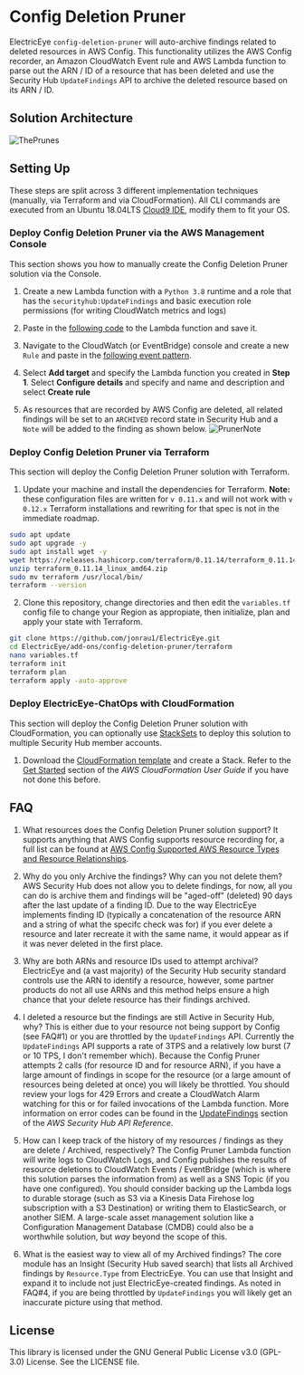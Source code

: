 # Config Deletion Pruner
ElectricEye `config-deletion-pruner` will auto-archive findings related to deleted resources in AWS Config. This functionality utilizes the AWS Config recorder, an Amazon CloudWatch Event rule and AWS Lambda function to parse out the ARN / ID of a resource that has been deleted and use the Security Hub `UpdateFindings` API to archive the deleted resource based on its ARN / ID.

## Solution Architecture
![ThePrunes](https://github.com/jonrau1/ElectricEye/blob/master/add-ons/config-deletion-pruner/config-deletion-pruner.jpg)

## Setting Up
These steps are split across 3 different implementation techniques (manually, via Terraform and via CloudFormation). All CLI commands are executed from an Ubuntu 18.04LTS [Cloud9 IDE](https://aws.amazon.com/cloud9/details/), modify them to fit your OS.

### Deploy Config Deletion Pruner via the AWS Management Console
This section shows you how to manually create the Config Deletion Pruner solution via the Console.

1. Create a new Lambda function with a `Python 3.8` runtime and a role that has the `securityhub:UpdateFindings` and basic execution role permissions (for writing CloudWatch metrics and logs)

2. Paste in the [following code](https://github.com/jonrau1/ElectricEye/blob/master/add-ons/config-deletion-pruner/lambda_function.py) to the Lambda function and save it.

3. Navigate to the CloudWatch (or EventBridge) console and create a new `Rule` and paste in the [following event pattern](https://github.com/jonrau1/ElectricEye/blob/master/add-ons/config-deletion-pruner/CloudWatch_Event_Rule_Config_Item_Deletion.json).

4. Select **Add target** and specify the Lambda function you created in **Step 1**. Select **Configure details** and specify and name and description and select **Create rule**

5. As resources that are recorded by AWS Config are deleted, all related findings will be set to an `ARCHIVED` record state in Security Hub and a `Note` will be added to the finding as shown below.
![PrunerNote](https://github.com/jonrau1/ElectricEye/blob/master/add-ons/config-deletion-pruner/config-pruner-finding-note.jpg)

### Deploy Config Deletion Pruner via Terraform
This section will deploy the Config Deletion Pruner solution with Terraform.

1. Update your machine and install the dependencies for Terraform. **Note:** these configuration files are written for `v 0.11.x` and will not work with `v 0.12.x` Terraform installations and rewriting for that spec is not in the immediate roadmap.

```bash
sudo apt update
sudo apt upgrade -y
sudo apt install wget -y
wget https://releases.hashicorp.com/terraform/0.11.14/terraform_0.11.14_linux_amd64.zip
unzip terraform_0.11.14_linux_amd64.zip
sudo mv terraform /usr/local/bin/
terraform --version
```

2. Clone this repository, change directories and then edit the `variables.tf` config file to change your Region as appropiate, then initialize, plan and apply your state with Terraform.

```bash
git clone https://github.com/jonrau1/ElectricEye.git
cd ElectricEye/add-ons/config-deletion-pruner/terraform
nano variables.tf
terraform init
terraform plan
terraform apply -auto-approve
```

### Deploy ElectricEye-ChatOps with CloudFormation
This section will deploy the Config Deletion Pruner solution with CloudFormation, you can optionally use [StackSets](https://docs.aws.amazon.com/AWSCloudFormation/latest/UserGuide/what-is-cfnstacksets.html) to deploy this solution to multiple Security Hub member accounts.

1. Download the [CloudFormation template](https://github.com/jonrau1/ElectricEye/blob/master/add-ons/config-deletion-pruner/cloudformation/ConfigPruner_CFNTemplate.yml) and create a Stack. Refer to the [Get Started](https://docs.aws.amazon.com/AWSCloudFormation/latest/UserGuide/GettingStarted.Walkthrough.html) section of the *AWS CloudFormation User Guide* if you have not done this before.

## FAQ
1. What resources does the Config Deletion Pruner solution support?
It supports anything that AWS Config supports resource recording for, a full list can be found at [AWS Config Supported AWS Resource Types and Resource Relationships](https://docs.aws.amazon.com/config/latest/developerguide/resource-config-reference.html).

2. Why do you only Archive the findings? Why can you not delete them?
AWS Security Hub does not allow you to delete findings, for now, all you can do is archive them and findings will be "aged-off" (deleted) 90 days after the last update of a finding ID. Due to the way ElectricEye implements finding ID (typically a concatenation of the resource ARN and a string of what the specifc check was for) if you ever delete a resource and later recreate it with the same name, it would appear as if it was never deleted in the first place.

3. Why are both ARNs and resource IDs used to attempt archival?
ElectricEye and (a vast majority) of the Security Hub security standard controls use the ARN to identify a resource, however, some partner products do not all use ARNs and this method helps ensure a high chance that your delete resource has their findings archived.

4. I deleted a resource but the findings are still Active in Security Hub, why?
This is either due to your resource not being support by Config (see FAQ#1) or you are throttled by the `UpdateFindings` API. Currently the `UpdateFindings` API supports a rate of 3TPS and a relatively low burst (7 or 10 TPS, I don't remember which). Because the Config Pruner attempts 2 calls (for resource ID and for resource ARN), if you have a large amount of findings in scope for the resource (or a large amount of resources being deleted at once) you will likely be throttled. You should review your logs for 429 Errors and create a CloudWatch Alarm watching for this or for failed invocations of the Lambda function. More information on error codes can be found in the [UpdateFindings](https://docs.aws.amazon.com/securityhub/1.0/APIReference/API_UpdateFindings.html#API_UpdateFindings_SeeAlso) section of the *AWS Security Hub API Reference*.

5. How can I keep track of the history of my resources / findings as they are delete / Archived, respectively?
The Config Pruner Lambda function will write logs to CloudWatch Logs, and Config publishes the results of resource deletions to CloudWatch Events / EventBridge (which is where this solution parses the information from) as well as a SNS Topic (if you have one configured). You should consider backing up the Lambda logs to durable storage (such as S3 via a Kinesis Data Firehose log subscription with a S3 Destination) or writing them to ElasticSearch, or another SIEM. A large-scale asset management solution like a Configuration Management Database (CMDB) could also be a worthwhile solution, but *way* beyond the scope of this.

6. What is the easiest way to view all of my Archived findings?
The core module has an Insight (Security Hub saved search) that lists all Archived findings by `Resource.Type` from ElectricEye. You can use that Insight and expand it to include not just ElectricEye-created findings. As noted in FAQ#4, if you are being throttled by `UpdateFindings` you will likely get an inaccurate picture using that method.

## License
This library is licensed under the GNU General Public License v3.0 (GPL-3.0) License. See the LICENSE file.